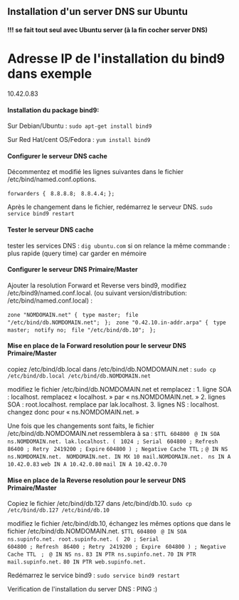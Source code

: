 ## Installation d'un server DNS sur Ubuntu

#### !!! se fait tout seul avec Ubuntu server (à la fin cocher server DNS)

# Adresse IP de l'installation du bind9 dans exemple
10.42.0.83

#### Installation du package bind9:
Sur Debian/Ubuntu :
`sudo apt-get install bind9`

Sur Red Hat/cent OS/Fedora :
`yum install bind9`

#### Configurer le serveur DNS cache
Décommentez et modifié les lignes suivantes dans le fichier /etc/bind/named.conf.options.

`forwarders {`
  ` 8.8.8.8;`
  ` 8.8.4.4;`
`};`

Après le changement dans le fichier, redémarrez le serveur DNS.
`sudo service bind9 restart`

#### Tester le serveur DNS cache

tester les services DNS :
`dig ubuntu.com`
si on relance la même commande : plus rapide (query time) car garder en mémoire

#### Configurer le serveur DNS Primaire/Master
Ajouter la resolution Forward et Reverse vers bind9, modifiez /etc/bind9/named.conf.local. (ou suivant version/distribution: /etc/bind/named.conf.local) :

`zone "NOMDOMAIN.net" { `
    `type master; `
    `file "/etc/bind/db.NOMDOMAIN.net"; `
`}; `
`zone "0.42.10.in-addr.arpa" { `
    `type master; `
    `notify no; `
    `file "/etc/bind/db.10"; `
`};`


#### Mise en place de la Forward resolution pour le serveur DNS Primaire/Master

copiez /etc/bind/db.local dans /etc/bind/db.NOMDOMAIN.net :
`sudo cp /etc/bind/db.local /etc/bind/db.NOMDOMAIN.net`

modifiez le fichier /etc/bind/db.NOMDOMAIN.net et remplacez :
    1. ligne SOA : localhost. remplacez « localhost. » par « ns.NOMDOMAIN.net. »
    2. lignes SOA : root.localhost. remplace par lak.localhost.
    3. lignes NS : localhost. changez donc pour « ns.NOMDOMAIN.net. »
    
Une fois que les changements sont faits, le fichier /etc/bind/db.NOMDOMAIN.net ressemblera à sa :
`$TTL 604800 `
`@ IN SOA ns.NOMDOMAIN.net. lak.localhost. ( `
     `1024 ; Serial `
     `604800 ; Refresh `
     `86400 ; Retry `
     `2419200 ; Expire` 
     `604800 ) ; Negative Cache TTL` 
`;`
`@ IN NS ns.NOMDOMAIN.net. `
`NOMDOMAIN.net. IN MX 10 mail.NOMDOMAIN.net. `
`ns IN A 10.42.0.83` 
`web IN A 10.42.0.80` 
`mail IN A 10.42.0.70` 


#### Mise en place de la Reverse resolution pour le serveur DNS Primaire/Master
Copiez le fichier /etc/bind/db.127 dans /etc/bind/db.10.
`sudo cp /etc/bind/db.127 /etc/bind/db.10`

modifiez le fichier /etc/bind/db.10, échangez les mêmes options que dans le fichier /etc/bind/db.NOMDOMAIN.net.
`$TTL 604800 `
`@ IN SOA ns.supinfo.net. root.supinfo.net. ( `
     `20 ; Serial`  
     `604800 ; Refresh `
     `86400 ; Retry `
     `2419200 ; Expire `
     `604800 ) ; Negative Cache TTL `
`; `
`@ IN NS ns.` 
`83 IN PTR ns.supinfo.net.` 
`70 IN PTR mail.supinfo.net.` 
`80 IN PTR web.supinfo.net.`


Redémarrez le service bind9 :
`sudo service bind9 restart`

Verification de l'installation du server DNS : PING :) 










